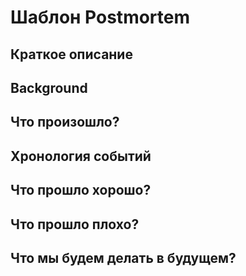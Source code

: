 # Шаблон Postmortem

## Краткое описание

## Background

## Что произошло?

## Хронология событий

## Что прошло хорошо?

## Что прошло плохо?

## Что мы будем делать в будущем?
